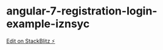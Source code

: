# angular-7-registration-login-example-iznsyc

[Edit on StackBlitz ⚡️](https://stackblitz.com/edit/angular-7-registration-login-example-iznsyc)
